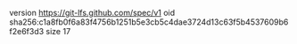 version https://git-lfs.github.com/spec/v1
oid sha256:c1a8fb0f6a83f4756b1251b5e3cb5c4dae3724d13c63f5b4537609b6f2e6f3d3
size 17
